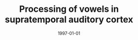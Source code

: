 ---
title: "Processing of vowels in supratemporal auditory cortex"
collection: publications
permalink: /publication/1997_processing-of-vowels-in-supratemporal-auditory-cor
date: 1997-01-01
year: 1997
venue: 'Neuroscience Letters'
authors: 'Poeppel D, Phillips C, Yellin E, Rowley HA, Roberts TPL, Marantz A'
number: '8'
citation: 'Poeppel D, Phillips C, Yellin E, Rowley HA, Roberts TPL, Marantz A (1997). Processing of vowels in supratemporal auditory cortex. Neuroscience Letters.'
category: 'article'
---